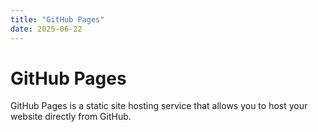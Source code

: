 ```yaml
---
title: "GitHub Pages"
date: 2025-06-22
---
```


# GitHub Pages

GitHub Pages is a static site hosting service that allows you to host your website directly from GitHub.
